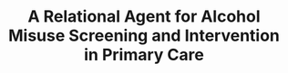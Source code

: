 ---
name: "A Relational Agent For Alcohol Misuse"
title: "A Relational Agent for Alcohol Misuse Screening and Intervention in Primary Care"
project: null
event: "CHI'17 Workshop on Interactive Systems in Healthcare (2017)"
authors:
- name: "Zhou, S."
- name: "Bickmore, T."
- name: "Rubin, A."
- name: "Yeksigian, K."
- name: "Foster, R."
- name: "Heilman, M."
- name: "Simon, S."
year: 2017
resources:
- name: "WISH17-VA"
  src: "WISH17-VA.pdf"
external_url: null
draft: false
---